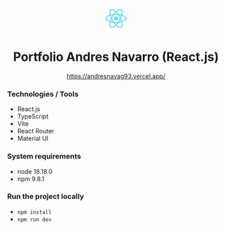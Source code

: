 <p align="center">
  <img alt="React.js" src="https://raw.githubusercontent.com/github/explore/80688e429a7d4ef2fca1e82350fe8e3517d3494d/topics/react/react.png" width="60" />
</p>

<h1 align="center">
  Portfolio Andres Navarro (React.js)
</h1>
<p align="center">
  <a href="https://andresnavag93.vercel.app/" target="_blank">
    https://andresnavag93.vercel.app/
  </a>
</p>

### Technologies / Tools

- React.js
- TypeScript
- Vite
- React Router
- Material UI

### System requirements

- node 18.18.0
- npm 9.8.1

### Run the project locally

- `npm install`
- `npm run dev`
